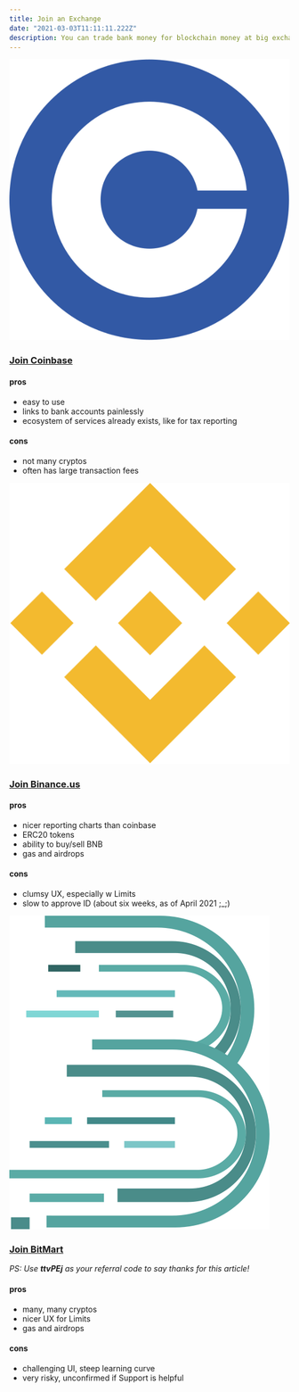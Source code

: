 ```yaml
---
title: Join an Exchange
date: "2021-03-03T11:11:11.222Z"
description: You can trade bank money for blockchain money at big exchanges, and you can diversify your investments with stablecoins
---
```


![Coinbase logo](./cb.svg)

### [Join Coinbase](https://www.coinbase.com/join/59153a1fde7f8800bcc87066)
#### pros
- easy to use
- links to bank accounts painlessly
- ecosystem of services already exists, like for tax reporting
#### cons
- not many cryptos
- often has large transaction fees


![Binance.us logo](./bn.svg)

### [Join Binance.us](https://accounts.binance.us/en/register?ref=52116724)
#### pros
- nicer reporting charts than coinbase
- ERC20 tokens
- ability to buy/sell BNB
- gas and airdrops
#### cons
- clumsy UX, especially w Limits
- slow to approve ID (about six weeks, as of April 2021 ;_;)


![Bitmart logo](./bm.svg)

### [Join BitMart](https://bitmart.com)
*PS: Use __ttvPEj__ as your referral code to say thanks for this article!*
#### pros
- many, many cryptos
- nicer UX for Limits
- gas and airdrops
#### cons
- challenging UI, steep learning curve
- very risky, unconfirmed if Support is helpful
